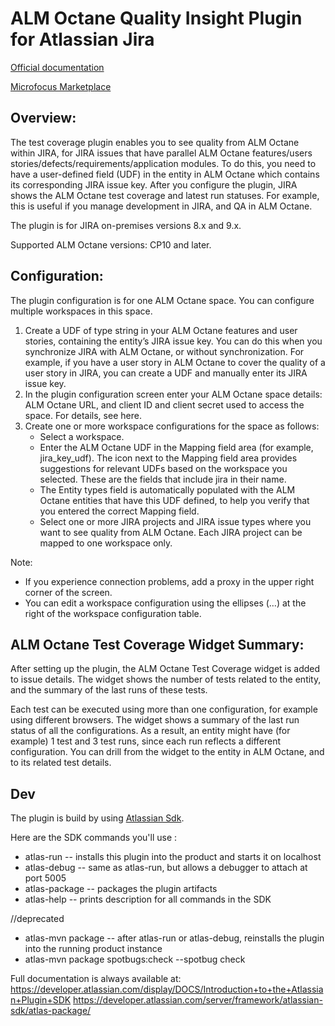 # ALM Octane Quality Insight Plugin for Atlassian Jira

[Official documentation](https://admhelp.microfocus.com/octane/en/all/jira-octane-plugin.htm)

[Microfocus Marketplace]( https://marketplace.microfocus.com/appdelivery/content/alm-octane-test-management-for-jira-plugin)

 
## Overview:
The test coverage plugin enables you to see quality from ALM Octane within JIRA, for JIRA issues that have parallel ALM Octane features/users stories/defects/requirements/application modules. 
To do this, you need to have a user-defined field (UDF) in the entity in ALM Octane which contains its corresponding JIRA issue key. After you configure the plugin, JIRA shows the ALM Octane test coverage and latest run statuses. For example, this is useful if you manage development in JIRA, and QA in ALM Octane.

The plugin is for JIRA on-premises versions 8.x and 9.x.

Supported ALM Octane versions: CP10 and later.
 
## Configuration:
The plugin configuration is for one ALM Octane space. You can configure multiple workspaces in this space.

1. Create a UDF of type string in your ALM Octane features and user stories, containing the entity’s JIRA issue key.
You can do this when you synchronize JIRA with ALM Octane, or without synchronization. For example, if you have a user story in ALM Octane to cover the quality of a user story in JIRA, you can create a UDF and manually enter its JIRA issue key.
2. In the plugin configuration screen enter your ALM Octane space details: ALM Octane URL, and client ID and client secret used to access the space. For details, see here.
3. Create one or more workspace configurations for the space as follows:
    * Select a workspace.
    * Enter the ALM Octane UDF in the Mapping field area (for example, jira_key_udf). The icon next to the Mapping field area provides suggestions for relevant UDFs based on the workspace you selected. These are the fields that include jira in their name.
    * The Entity types field is automatically populated with the ALM Octane entities that have this UDF defined, to help you verify that you entered the correct Mapping field.
    * Select one or more JIRA projects and JIRA issue types where you want to see quality from ALM Octane. Each JIRA project can be mapped to one workspace only.

Note: 
* If you experience connection problems, add a proxy in the upper right corner of the screen.
* You can edit a workspace configuration using the ellipses (…) at the right of the workspace configuration table.
 
## ALM Octane Test Coverage Widget Summary:
After setting up the plugin, the ALM Octane Test Coverage widget is added to issue details. The widget shows the number of tests related to the entity, and the summary of the last runs of these tests.

Each test can be executed using more than one configuration, for example using different browsers. The widget shows a summary of the last run status of all the configurations. As a result, an entity might have (for example) 1 test and 3 test runs, since each run reflects a different configuration.
You can drill from the widget to the entity in ALM Octane, and to its related test details. 



## Dev

The plugin is build by using [Atlassian Sdk](https://developer.atlassian.com/server/framework/atlassian-sdk/).

Here are the SDK commands you'll use :

* atlas-run         -- installs this plugin into the product and starts it on localhost
* atlas-debug       -- same as atlas-run, but allows a debugger to attach at port 5005
* atlas-package     -- packages the plugin artifacts 
* atlas-help        -- prints description for all commands in the SDK

//deprecated
* atlas-mvn package -- after atlas-run or atlas-debug, reinstalls the plugin into the running product instance
* atlas-mvn package spotbugs:check --spotbug check



Full documentation is always available at:
https://developer.atlassian.com/display/DOCS/Introduction+to+the+Atlassian+Plugin+SDK
https://developer.atlassian.com/server/framework/atlassian-sdk/atlas-package/
